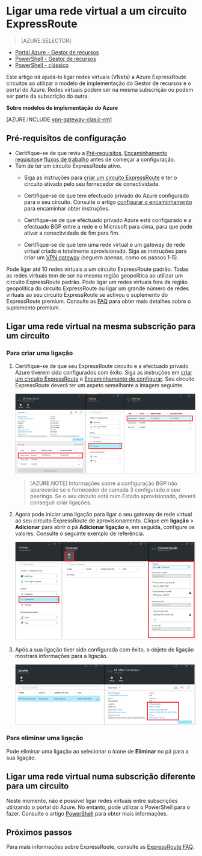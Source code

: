 <properties
   pageTitle="Ligar uma rede virtual a um circuito ExpressRoute ao utilizar o modelo de implementação do Gestor de recursos e o portal do Azure | Microsoft Azure"
   description="Este artigo fornece uma descrição geral sobre como ligar redes virtuais (VNets) ExpressRoute circuitos."
   services="expressroute"
   documentationCenter="na"
   authors="cherylmc"
   manager="carmonm"
   editor=""
   tags="azure-resource-manager"/>
<tags
   ms.service="expressroute"
   ms.devlang="na"
   ms.topic="article"
   ms.tgt_pltfrm="na"
   ms.workload="infrastructure-services"
   ms.date="10/10/2016"
   ms.author="cherylmc" />

# <a name="link-a-virtual-network-to-an-expressroute-circuit"></a>Ligar uma rede virtual a um circuito ExpressRoute

> [AZURE.SELECTOR]
- [Portal Azure - Gestor de recursos](expressroute-howto-linkvnet-portal-resource-manager.md)
- [PowerShell - Gestor de recursos](expressroute-howto-linkvnet-arm.md)
- [PowerShell - clássico](expressroute-howto-linkvnet-classic.md)



Este artigo irá ajudá-lo ligar redes virtuais (VNets) a Azure ExpressRoute circuitos ao utilizar o modelo de implementação do Gestor de recursos e o portal do Azure. Redes virtuais podem ser na mesma subscrição ou podem ser parte da subscrição do outra.


**Sobre modelos de implementação do Azure**

[AZURE.INCLUDE [vpn-gateway-clasic-rm](../../includes/vpn-gateway-classic-rm-include.md)]

## <a name="configuration-prerequisites"></a>Pré-requisitos de configuração

- Certifique-se de que reviu a [Pré-requisitos](expressroute-prerequisites.md), [Encaminhamento requisitos](expressroute-routing.md)e [fluxos de trabalho](expressroute-workflows.md) antes de começar a configuração.
- Tem de ter um circuito ExpressRoute ativo.
    - Siga as instruções para [criar um circuito ExpressRoute](expressroute-howto-circuit-arm.md) e ter o circuito ativado pelo seu fornecedor de conectividade.

    - Certifique-se de que tem efectuado privado do Azure configurado para o seu circuito. Consulte o artigo [configurar o encaminhamento](expressroute-howto-routing-portal-resource-manager.md) para encaminhar obter instruções.

    - Certifique-se de que efectuado privado Azure está configurado e a efectuado BGP entre a rede e o Microsoft para cima, para que pode ativar a conectividade de fim para fim.

    - Certifique-se de que tem uma rede virtual e um gateway de rede virtual criado e totalmente aprovisionado. Siga as instruções para criar um [VPN gateway](../articles/vpn-gateway/vpn-gateway-howto-site-to-site-resource-manager-portal.md) (seguem apenas, como os passos 1-5).

Pode ligar até 10 redes virtuais a um circuito ExpressRoute padrão. Todas as redes virtuais tem de ser na mesma região geopolítica ao utilizar um circuito ExpressRoute padrão. Pode ligar um redes virtuais fora da região geopolítica do circuito ExpressRoute ou ligar um grande número de redes virtuais ao seu circuito ExpressRoute se activou o suplemento do ExpressRoute premium. Consulte as [FAQ](expressroute-faqs.md) para obter mais detalhes sobre o suplemento premium.

## <a name="connect-a-virtual-network-in-the-same-subscription-to-a-circuit"></a>Ligar uma rede virtual na mesma subscrição para um circuito


### <a name="to-create-a-connection"></a>Para criar uma ligação

1. Certifique-se de que seu ExpressRoute circuito e a efectuado privado Azure tiverem sido configurados com êxito. Siga as instruções em [criar um circuito ExpressRoute](expressroute-howto-circuit-arm.md) e [Encaminhamento de configurar](expressroute-howto-routing-arm.md). Seu circuito ExpressRoute deverá ter um aspeto semelhante a imagem seguinte.

    ![Captura de ecrã do ExpressRoute circuito](./media/expressroute-howto-linkvnet-portal-resource-manager/routing1.png)

    >[AZURE.NOTE] Informações sobre a configuração BGP não aparecerão se o fornecedor de camada 3 configurado o seu peerings. Se o seu circuito está num Estado aprovisionado, deverá conseguir criar ligações.

2. Agora pode iniciar uma ligação para ligar o seu gateway de rede virtual ao seu circuito ExpressRoute de aprovisionamento. Clique em **ligação** > **Adicionar** para abrir o pá **Adicionar ligação** e, em seguida, configure os valores. Consulte o seguinte exemplo de referência.


    ![Adicionar a captura de ecrã da ligação](./media/expressroute-howto-linkvnet-portal-resource-manager/samesub1.png)  


3. Após a sua ligação tiver sido configurada com êxito, o objeto de ligação mostrará informações para a ligação.

    ![Captura de ecrã de objeto de ligação](./media/expressroute-howto-linkvnet-portal-resource-manager/samesub2.png)


### <a name="to-delete-a-connection"></a>Para eliminar uma ligação

Pode eliminar uma ligação ao selecionar o ícone de **Eliminar** no pá para a sua ligação.

## <a name="connect-a-virtual-network-in-a-different-subscription-to-a-circuit"></a>Ligar uma rede virtual numa subscrição diferente para um circuito

Neste momento, não é possível ligar redes virtuais entre subscrições utilizando o portal do Azure. No entanto, pode utilizar o PowerShell para o fazer. Consulte o artigo [PowerShell](expressroute-howto-linkvnet-arm.md) para obter mais informações.

## <a name="next-steps"></a>Próximos passos

Para mais informações sobre ExpressRoute, consulte as [ExpressRoute FAQ](expressroute-faqs.md).
